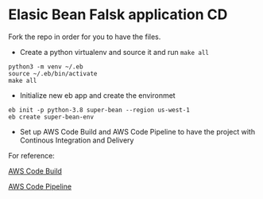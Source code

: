 # Elasic Bean Falsk application CD

Fork the repo in order for you to have the files.

* Create a python virtualenv and source it and run `make all`
```
python3 -m venv ~/.eb
source ~/.eb/bin/activate
make all
```

* Initialize new eb app and create the environmet
```
eb init -p python-3.8 super-bean --region us-west-1
eb create super-bean-env
```

* Set up AWS Code Build and AWS Code Pipeline to have the project with Continous Integration and Delivery


For reference:

[AWS Code Build](https://docs.aws.amazon.com/codebuild/latest/userguide/getting-started.html)

[AWS Code Pipeline](https://docs.aws.amazon.com/codepipeline/latest/userguide/getting-started-codepipeline.html)
